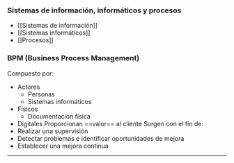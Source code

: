 ### Sistemas de información, informáticos y procesos
- [[Sistemas de información]]
- [[Sistemas informáticos]]
- [[Procesos]]
### BPM (Business Process Management)
Compuesto por:
- Actores
	- Personas
	- Sistemas informáticos
- Físicos
	- Documentación física
- Digitales
Proporcionan ==valor== al cliente
Surgen con el fin de:
- Realizar una supervisión
- Detectar problemas e identificar oportunidades de mejora
- Establecer una mejora continua
---
